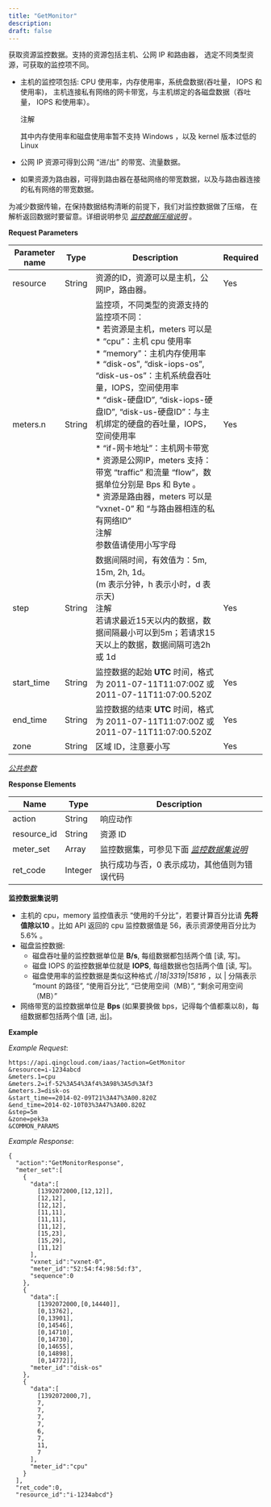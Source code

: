 ```yaml
---
title: "GetMonitor"
description: 
draft: false
---
```




获取资源监控数据。支持的资源包括主机、公网 IP 和路由器， 选定不同类型资源，可获取的监控项不同。

*   主机的监控项包括: CPU 使用率，内存使用率，系统盘数据(吞吐量， IOPS 和使用率)， 主机连接私有网络的网卡带宽，与主机绑定的各磁盘数据（吞吐量， IOPS 和使用率）。

    注解

    其中内存使用率和磁盘使用率暂不支持 Windows ，以及 kernel 版本过低的 Linux

*   公网 IP 资源可得到公网 “进/出” 的带宽、流量数据。

*   如果资源为路由器，可得到路由器在基础网络的带宽数据，以及与路由器连接的私有网络的带宽数据。

为减少数据传输，在保持数据结构清晰的前提下，我们对监控数据做了压缩， 在解析返回数据时要留意。详细说明参见 [_监控数据压缩说明_](compress.html#monitor-compress) 。

**Request Parameters**

| Parameter name | Type | Description | Required |
| --- | --- | --- | --- |
| resource | String | 资源的ID，资源可以是主机，公网IP，路由器。 | Yes |
| meters.n | String | 监控项，不同类型的资源支持的监控项不同：<br/>*   若资源是主机，meters 可以是<br/>    *   “cpu”：主机 cpu 使用率<br/>    *   “memory”：主机内存使用率<br/>    *   “disk-os”, “disk-iops-os”, “disk-us-os”：主机系统盘吞吐量，IOPS，空间使用率<br/>    *   “disk-硬盘ID”, “disk-iops-硬盘ID”, “disk-us-硬盘ID”：与主机绑定的硬盘的吞吐量，IOPS，空间使用率<br/>    *   “if-网卡地址”：主机网卡带宽<br/>*   资源是公网IP，meters 支持：带宽 “traffic” 和流量 “flow”，数据单位分别是 Bps 和 Byte 。<br/>*   资源是路由器，meters 可以是 “vxnet-0” 和 “与路由器相连的私有网络ID”<br/>注解<br/>参数值请使用小写字母 | Yes |
| step | String | 数据间隔时间，有效值为：5m, 15m, 2h, 1d。<br/>(m 表示分钟，h 表示小时，d 表示天)<br/>注解<br/>若请求最近15天以内的数据，数据间隔最小可以到5m；若请求15天以上的数据，数据间隔可选2h 或 1d | Yes |
| start_time | String | 监控数据的起始 **UTC** 时间，格式为 2011-07-11T11:07:00Z 或 2011-07-11T11:07:00.520Z | Yes |
| end_time | String | 监控数据的结束 **UTC** 时间，格式为 2011-07-11T11:07:00Z 或 2011-07-11T11:07:00.520Z | Yes |
| zone | String | 区域 ID，注意要小写 | Yes |

[_公共参数_](../../../parameters/)

**Response Elements**

| Name | Type | Description |
| --- | --- | --- |
| action | String | 响应动作 |
| resource_id | String | 资源 ID |
| meter_set | Array | 监控数据集，可参见下面 [_监控数据集说明_](#data-meaning) |
| ret_code | Integer | 执行成功与否，0 表示成功，其他值则为错误代码 |

**监控数据集说明**

*   主机的 cpu，memory 监控值表示 “使用的千分比”，若要计算百分比请 **先将值除以10** 。比如 API 返回的 cpu 监控数据值是 56，表示资源使用百分比为5.6% 。
*   磁盘监控数据:
    *   磁盘吞吐量的监控数据单位是 **B/s**, 每组数据都包括两个值 [读, 写]。
    *   磁盘 IOPS 的监控数据单位就是 **IOPS**, 每组数据也包括两个值 [读, 写]。
    *   磁盘使用率的监控数据是类似这种格式 _/\|18\|3319\|15816_ ，以 \| 分隔表示 “mount 的路径”, “使用百分比”, “已使用空间（MB）”, “剩余可用空间（MB）”
*   网络带宽的监控数据单位是 **Bps** (如果要换做 bps，记得每个值都乘以8)，每组数据都包括两个值 [进, 出]。

**Example**

_Example Request_:

```
https://api.qingcloud.com/iaas/?action=GetMonitor
&resource=i-1234abcd
&meters.1=cpu
&meters.2=if-52%3A54%3Af4%3A98%3A5d%3Af3
&meters.3=disk-os
&start_time==2014-02-09T21%3A47%3A00.820Z
&end_time=2014-02-10T03%3A47%3A00.820Z
&step=5m
&zone=pek3a
&COMMON_PARAMS
```

_Example Response_:

```
{
  "action":"GetMonitorResponse",
  "meter_set":[
    {
      "data":[
        [1392072000,[12,12]],
        [12,12],
        [12,12],
        [11,11],
        [11,11],
        [11,12],
        [15,23],
        [15,29],
        [11,12]
      ],
      "vxnet_id":"vxnet-0",
      "meter_id":"52:54:f4:98:5d:f3",
      "sequence":0
    },
    {
      "data":[
        [1392072000,[0,14440]],
        [0,13762],
        [0,13901],
        [0,14546],
        [0,14710],
        [0,14730],
        [0,14655],
        [0,14898],
        [0,14772]],
      "meter_id":"disk-os"
    },
    {
      "data":[
        [1392072000,7],
        7,
        7,
        7,
        7,
        6,
        7,
        11,
        7
      ],
      "meter_id":"cpu"
    }
  ],
  "ret_code":0,
  "resource_id":"i-1234abcd"}
```
